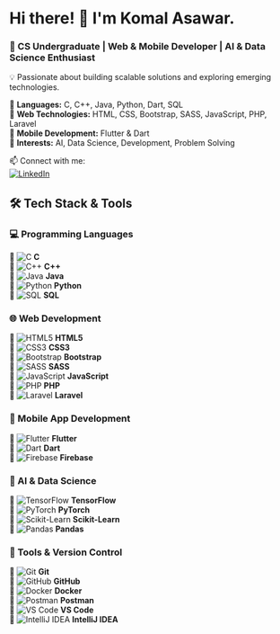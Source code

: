 # Hi there! 👋 I'm Komal Asawar.  
### 🚀 CS Undergraduate | Web & Mobile Developer | AI & Data Science Enthusiast  
💡 Passionate about building scalable solutions and exploring emerging technologies. 

🔹 **Languages:** C, C++, Java, Python, Dart, SQL  
🔹 **Web Technologies:** HTML, CSS, Bootstrap, SASS, JavaScript, PHP, Laravel  
🔹 **Mobile Development:** Flutter & Dart  
🔹 **Interests:** AI, Data Science, Development, Problem Solving  

📫 Connect with me: <br>
[![LinkedIn](www.linkedin.com/in/komal-asawar-30b540252)](https://linkedin.com/in/your-profile)   

  ## 🛠️ Tech Stack & Tools    

### **💻 Programming Languages**  
🔹 ![C](https://img.icons8.com/color/30/000000/c-programming.png) **C**  
🔹 ![C++](https://img.icons8.com/color/30/000000/c-plus-plus-logo.png) **C++**  
🔹 ![Java](https://img.icons8.com/color/30/000000/java-coffee-cup-logo.png) **Java**  
🔹 ![Python](https://img.icons8.com/color/30/000000/python.png) **Python**  
🔹 ![SQL](https://img.icons8.com/external-flat-juicy-fish/30/000000/external-sql-coding-and-development-flat-flat-juicy-fish.png) **SQL**  

### **🌐 Web Development**  
🔹 ![HTML5](https://img.icons8.com/color/30/000000/html-5.png) **HTML5**  
🔹 ![CSS3](https://img.icons8.com/color/30/000000/css3.png) **CSS3**  
🔹 ![Bootstrap](https://img.icons8.com/color/30/000000/bootstrap.png) **Bootstrap**  
🔹 ![SASS](https://img.icons8.com/color/30/000000/sass.png) **SASS**  
🔹 ![JavaScript](https://img.icons8.com/color/30/000000/javascript--v1.png) **JavaScript**  
🔹 ![PHP](https://img.icons8.com/officel/30/000000/php-logo.png) **PHP**  
🔹 ![Laravel](https://img.icons8.com/fluency/30/000000/laravel.png) **Laravel**  

### **📱 Mobile App Development**  
🔹 ![Flutter](https://img.icons8.com/color/30/000000/flutter.png) **Flutter**  
🔹 ![Dart](https://img.icons8.com/color/30/000000/dart.png) **Dart**  
🔹 ![Firebase](https://img.icons8.com/color/30/000000/firebase.png) **Firebase**  

### **🧠 AI & Data Science**  
🔹 ![TensorFlow](https://img.icons8.com/color/30/000000/tensorflow.png) **TensorFlow**  
🔹 ![PyTorch](https://img.icons8.com/color/30/000000/pytorch.png) **PyTorch**  
🔹 ![Scikit-Learn](https://img.icons8.com/color/30/000000/artificial-intelligence.png) **Scikit-Learn**  
🔹 ![Pandas](https://img.icons8.com/color/30/000000/pandas.png) **Pandas**  

### **🔧 Tools & Version Control**  
🔹 ![Git](https://img.icons8.com/color/30/000000/git.png) **Git**  
🔹 ![GitHub](https://img.icons8.com/glyph-neue/30/ffffff/github.png) **GitHub**  
🔹 ![Docker](https://img.icons8.com/color/30/000000/docker.png) **Docker**  
🔹 ![Postman](https://img.icons8.com/dusk/30/000000/postman-api.png) **Postman**  
🔹 ![VS Code](https://img.icons8.com/color/30/000000/visual-studio-code-2019.png) **VS Code**  
🔹 ![IntelliJ IDEA](https://img.icons8.com/color/30/000000/intellij-idea.png) **IntelliJ IDEA**  

